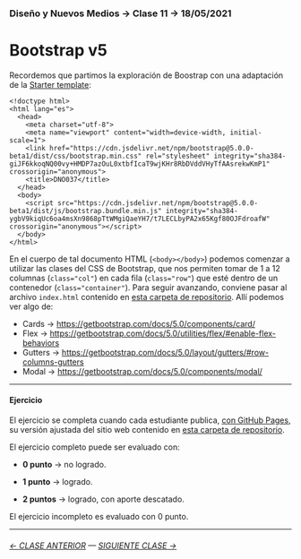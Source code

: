 ### Diseño y Nuevos Medios → Clase 11 → 18/05/2021

# Bootstrap v5

Recordemos que partimos la exploración de Boostrap con una adaptación de la [Starter template](https://getbootstrap.com/docs/5.0/getting-started/introduction/#starter-template): 

```
<!doctype html>
<html lang="es">
  <head>
    <meta charset="utf-8">
    <meta name="viewport" content="width=device-width, initial-scale=1">
    <link href="https://cdn.jsdelivr.net/npm/bootstrap@5.0.0-beta1/dist/css/bootstrap.min.css" rel="stylesheet" integrity="sha384-giJF6kkoqNQ00vy+HMDP7azOuL0xtbfIcaT9wjKHr8RbDVddVHyTfAAsrekwKmP1" crossorigin="anonymous">
    <title>DNO037</title>
  </head>
  <body>
    <script src="https://cdn.jsdelivr.net/npm/bootstrap@5.0.0-beta1/dist/js/bootstrap.bundle.min.js" integrity="sha384-ygbV9kiqUc6oa4msXn9868pTtWMgiQaeYH7/t7LECLbyPA2x65Kgf80OJFdroafW" crossorigin="anonymous"></script>
  </body>
</html>
```

En el cuerpo de tal documento HTML (`<body></body>`) podemos comenzar a utilizar las clases del CSS de Bootstrap, que nos permiten tomar de 1 a 12 columnas (`class="col"`) en cada fila (`class="row"`) que esté dentro de un contenedor (`class="container"`). Para seguir avanzando, conviene pasar al archivo `index.html` contenido en [esta carpeta de repositorio](https://profesorfaco.github.io/dno037-2022/clase-11/index.html). Allí podemos ver algo de:

- Cards → https://getbootstrap.com/docs/5.0/components/card/
- Flex → https://getbootstrap.com/docs/5.0/utilities/flex/#enable-flex-behaviors
- Gutters → https://getbootstrap.com/docs/5.0/layout/gutters/#row-columns-gutters
- Modal → https://getbootstrap.com/docs/5.0/components/modal/

- - - - - - - 

#### Ejercicio

El ejercicio se completa cuando cada estudiante publica, [con GitHub Pages](https://docs.github.com/es/free-pro-team@latest/github/working-with-github-pages/configuring-a-publishing-source-for-your-github-pages-site), su versión ajustada del sitio web contenido en [esta carpeta de repositorio](https://profesorfaco.github.io/dno037-2022/clase-11/).

El ejercicio completo puede ser evaluado con:

- **0 punto** → no logrado.

- **1 punto** → logrado.

- **2 puntos** → logrado, con aporte descatado.

El ejercicio incompleto es evaluado con 0 punto.

- - - - - - - 

###### [← CLASE ANTERIOR](https://github.com/profesorfaco/dno037-2022/tree/main/clase-10) — [SIGUIENTE CLASE →](https://github.com/profesorfaco/dno037-2022/tree/main/clase-12)
